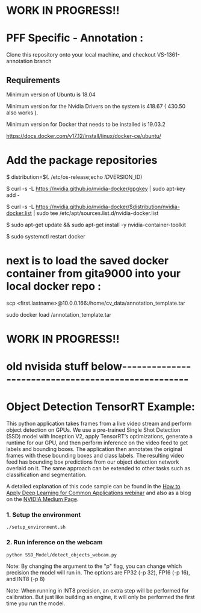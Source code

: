 # WORK IN PROGRESS!!
# PFF Specific - Annotation : 

Clone this repository onto your local machine, and checkout VS-1361-annotation branch

## Requirements

Minimum version of Ubuntu is 18.04

Minimum version for the Nvidia Drivers on the system is 418.67 ( 430.50 also works ).

Minimum version for Docker that needs to be installed is 19.03.2

https://docs.docker.com/v17.12/install/linux/docker-ce/ubuntu/

# Add the package repositories 
$ distribution=$(. /etc/os-release;echo $ID$VERSION_ID)

$ curl -s -L https://nvidia.github.io/nvidia-docker/gpgkey | sudo apt-key add -

$ curl -s -L https://nvidia.github.io/nvidia-docker/$distribution/nvidia-docker.list | sudo tee /etc/apt/sources.list.d/nvidia-docker.list

$ sudo apt-get update && sudo apt-get install -y nvidia-container-toolkit

$ sudo systemctl restart docker

# next is to load the saved docker container from gita9000 into your local docker repo : 

scp <first.lastname>@10.0.0.166:/home/cv_data/annotation_template.tar <destination>
    
sudo docker load <destination>/annotation_template.tar

# WORK IN PROGRESS!!

# old nvisida stuff below---------------------------------------------------

# Object Detection TensorRT Example: 
This python application takes frames from a live video stream and perform object detection on GPUs. We use a pre-trained Single Shot Detection (SSD) model with Inception V2, apply TensorRT’s optimizations, generate a runtime for our GPU, and then perform inference on the video feed to get labels and bounding boxes. The application then annotates the original frames with these bounding boxes and class labels. The resulting video feed has bounding box predictions from our object detection network overlaid on it. The same approach can be extended to other tasks such as classification and segmentation.

A detailed explanation of this code sample can be found in the [How to Apply Deep Learning for Common Applications webinar](https://www.nvidia.com/en-us/about-nvidia/webinar-portal/?D2C=2003671) and also as a blog on the [NVIDIA Medium Page](https://medium.com/). 

### 1. Setup the environment

```
./setup_environment.sh
```


### 2. Run inference on the webcam

```
python SSD_Model/detect_objects_webcam.py 
```
Note: By changing the argument to the "p" flag, you can change which precision the model will run in. The options are FP32 (-p 32), FP16 (-p 16), and INT8 (-p 8)

Note: When running in INT8 precision, an extra step will be performed for calibration. But just like building an engine, it will only be performed the first time you run the model. 
